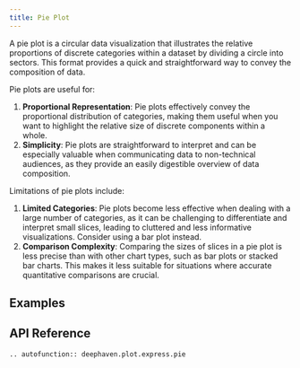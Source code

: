 ```yaml
---
title: Pie Plot
---
```


A pie plot is a circular data visualization that illustrates the relative proportions of discrete categories within a dataset by dividing a circle into sectors. This format provides a quick and straightforward way to convey the composition of data.

Pie plots are useful for:

1. **Proportional Representation**: Pie plots effectively convey the proportional distribution of categories, making them useful when you want to highlight the relative size of discrete components within a whole.
2. **Simplicity**: Pie plots are straightforward to interpret and can be especially valuable when communicating data to non-technical audiences, as they provide an easily digestible overview of data composition.

Limitations of pie plots include:

1. **Limited Categories**: Pie plots become less effective when dealing with a large number of categories, as it can be challenging to differentiate and interpret small slices, leading to cluttered and less informative visualizations. Consider using a bar plot instead.
2. **Comparison Complexity**: Comparing the sizes of slices in a pie plot is less precise than with other chart types, such as bar plots or stacked bar charts. This makes it less suitable for situations where accurate quantitative comparisons are crucial.

## Examples

## API Reference
```{eval-rst}
.. autofunction:: deephaven.plot.express.pie
```